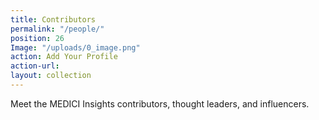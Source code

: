 ```yaml
---
title: Contributors
permalink: "/people/"
position: 26
Image: "/uploads/0_image.png"
action: Add Your Profile
action-url: 
layout: collection
---
```


Meet the MEDICI Insights contributors, thought leaders, and influencers. 